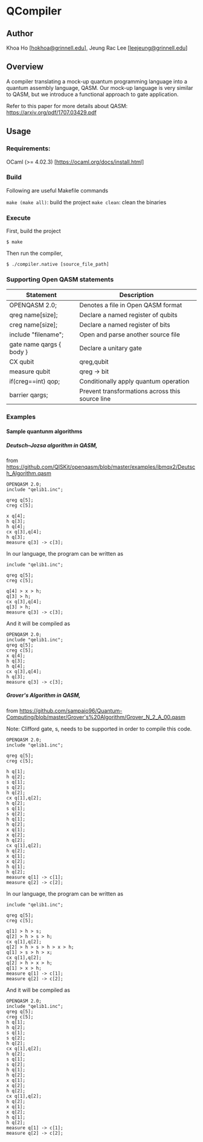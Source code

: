 QCompiler
=========

Author
------

Khoa Ho [hokhoa@grinnell.edu], Jeung Rac Lee [leejeung@grinnell.edu]


Overview
--------

A compiler translating a mock-up quantum programming language into a quantum assembly language, QASM.
Our mock-up language is very similar to QASM, but we introduce a functional approach to gate application.

Refer to this paper for more details about QASM:
https://arxiv.org/pdf/1707.03429.pdf


Usage
-----

### Requirements:
OCaml (>= 4.02.3) [https://ocaml.org/docs/install.html]

### Build
Following are useful Makefile commands

`make (make all)`: build the project
`make clean`: clean the binaries

### Execute
First, build the project

`$ make`

Then run the compiler,

`$ ./compiler.native [source_file_path]`

### Supporting Open QASM statements

|Statement                       | Description                        |
|--------------------------------|------------------------------------|
|OPENQASM 2.0;                   | Denotes a file in Open QASM format |
|qreg name[size];                | Declare a named register of qubits |
|creg name[size];                | Declare a named register of bits   |
|include "filename";             | Open and parse another source file |
|gate name qargs { body }        | Declare a unitary gate             |
|CX qubit|qreg,qubit|qreg;       | Apply built-in CNOT gate(s)        |
|measure qubit|qreg -> bit|creg; | Make measurement(s) in Z basis     |
|if(creg==int) qop;              | Conditionally apply quantum operation |
|barrier qargs;                  | Prevent transformations across this source line |

### Examples

#### Sample quantunm algorithms

##### Deutsch–Jozsa algorithm in QASM,
from https://github.com/QISKit/openqasm/blob/master/examples/ibmqx2/Deutsch_Algorithm.qasm
```
OPENQASM 2.0;
include "qelib1.inc";

qreg q[5];
creg c[5];

x q[4];
h q[3];
h q[4];
cx q[3],q[4];
h q[3];
measure q[3] -> c[3];
```

In our language, the program can be written as
```
include "qelib1.inc";

qreg q[5];
creg c[5];

q[4] > x > h;
q[3] > h;
cx q[3],q[4];
q[3] > h;
measure q[3] -> c[3];
```

And it will be compiled as
```
OPENQASM 2.0;
include "qelib1.inc";
qreg q[5];
creg c[5];
x q[4];
h q[3];
h q[4];
cx q[3],q[4];
h q[3];
measure q[3] -> c[3];
```

##### Grover's Algorithm in QASM,
from https://github.com/sampaio96/Quantum-Computing/blob/master/Grover's%20Algorithm/Grover_N_2_A_00.qasm

Note: Clifford gate, s, needs to be supported in order to compile this code.

```
OPENQASM 2.0;
include "qelib1.inc";

qreg q[5];
creg c[5];

h q[1];
h q[2];
s q[1];
s q[2];
h q[2];
cx q[1],q[2];
h q[2];
s q[1];
s q[2];
h q[1];
h q[2];
x q[1];
x q[2];
h q[2];
cx q[1],q[2];
h q[2];
x q[1];
x q[2];
h q[1];
h q[2];
measure q[1] -> c[1];
measure q[2] -> c[2];
```

In our language, the program can be written as
```
include "qelib1.inc";

qreg q[5];
creg c[5];

q[1] > h > s;
q[2] > h > s > h;
cx q[1],q[2];
q[2] > h > s > h > x > h;
q[1] > s > h > x;
cx q[1],q[2];
q[2] > h > x > h;
q[1] > x > h;
measure q[1] -> c[1];
measure q[2] -> c[2];
```

And it will be compiled as
```
OPENQASM 2.0;
include "qelib1.inc";
qreg q[5];
creg c[5];
h q[1];
h q[2];
s q[1];
s q[2];
h q[2];
cx q[1],q[2];
h q[2];
s q[1];
s q[2];
h q[1];
h q[2];
x q[1];
x q[2];
h q[2];
cx q[1],q[2];
h q[2];
x q[1];
x q[2];
h q[1];
h q[2];
measure q[1] -> c[1];
measure q[2] -> c[2];
```
